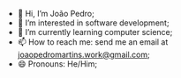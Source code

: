 - 👋 Hi, I’m João Pedro;
- 👀 I’m interested in software development;
- 🌱 I’m currently learning computer science;
- 📫 How to reach me: send me an email at joaopedromartins.work@gmail.com;
- 😄 Pronouns: He/Him;

<!---
jpds005/jpds005 is a ✨ special ✨ repository because its `README.md` (this file) appears on your GitHub profile.
You can click the Preview link to take a look at your changes.
--->
